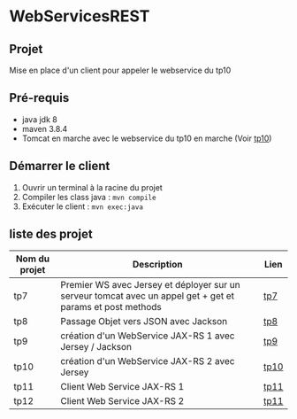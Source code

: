 # WebServicesREST

## Projet

Mise en place d'un client pour appeler le webservice du tp10

## Pré-requis
* java jdk 8
* maven 3.8.4
* Tomcat en marche avec le webservice du tp10 en marche (Voir [tp10](https://github.com/asemin08/WebServicesREST/tree/tp10))

## Démarrer le client
1. Ouvrir un terminal à la racine du projet
2. Compiler les class java : `mvn compile`
3. Exécuter le client : `mvn exec:java`

## liste des projet

Nom du projet | Description | Lien
---|---|----
tp7 | Premier WS avec Jersey et déployer sur un serveur tomcat avec un appel get + get et params et post methods| [tp7](https://github.com/asemin08/WebServicesREST/tree/tp7)
tp8 | Passage Objet vers JSON avec Jackson| [tp8](https://github.com/asemin08/WebServicesREST/tree/tp8)
tp9 | création d'un WebService JAX-RS 1 avec Jersey / Jackson | [tp9](https://github.com/asemin08/WebServicesREST/tree/tp9)
tp10 |création d'un WebService JAX-RS 2 avec Jersey | [tp10](https://github.com/asemin08/WebServicesREST/tree/tp10)
tp11 | Client Web Service JAX-RS 1 | [tp11](https://github.com/asemin08/WebServicesREST/tree/tp11)
tp12 | Client Web Service JAX-RS 2 | [tp11](https://github.com/asemin08/WebServicesREST/tree/tp12)

